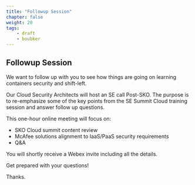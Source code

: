 ```yaml
---
title: "Followup Session"
chapter: false
weight: 20
tags:
    - draft
    - boubker
---
```


## Followup Session 

We want to follow up with you to see how things are going on learning containers security and shift-left.  

Our Cloud Security Architects will host an SE call Post-SKO. The purpose is to re-emphasize some of the key points from the SE Summit Cloud training session and answer follow up questions. 

This one-hour online meeting will focus on:

+ SKO Cloud summit content review
+ McAfee solutions alignment to IaaS/PaaS security requirements
+ Q&A
 
You will shortly receive a Webex invite including all the details.

Get prepared with your questions!

Thanks.

